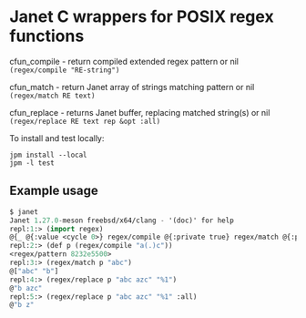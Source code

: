 # Janet C wrappers for POSIX regex functions

cfun_compile - return compiled extended regex pattern or nil
    `(regex/compile "RE-string")`

cfun_match   - return Janet array of strings matching pattern or nil
    `(regex/match RE text)`

cfun_replace - returns Janet buffer, replacing matched string(s) or nil
    `(regex/replace RE text rep &opt :all)`

To install and test locally:

``` shell
jpm install --local
jpm -l test
```
## Example usage

``` lisp
$ janet
Janet 1.27.0-meson freebsd/x64/clang - '(doc)' for help
repl:1:> (import regex)
@{_ @{:value <cycle 0>} regex/compile @{:private true} regex/match @{:private true} regex/replace @{:private true} :macro-lints @[]}
repl:2:> (def p (regex/compile "a(.)c"))
<regex/pattern 8232e5500>
repl:3:> (regex/match p "abc")
@["abc" "b"]
repl:4:> (regex/replace p "abc azc" "%1")
@"b azc"
repl:5:> (regex/replace p "abc azc" "%1" :all)
@"b z"
```
